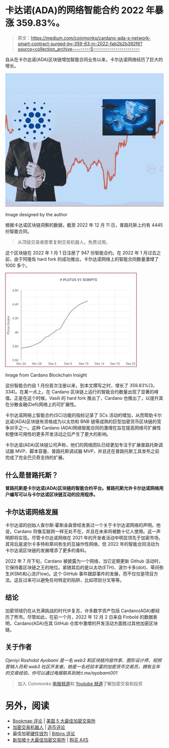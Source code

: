 # 卡达诺(ADA)的网络智能合约 2022 年暴涨 359.83%。

> 原文：<https://medium.com/coinmonks/cardano-ada-s-network-smart-contract-surged-by-359-83-in-2022-fab2b2b392f6?source=collection_archive---------5----------------------->

自从在卡尔达诺(ADA)区块链增加智能合同业务以来，卡尔达诺网络经历了巨大的增长。

![](img/7900effe87588508ce5632973ad355b9.png)

Image designed by the author

根据卡达诺区块链洞察的数据，截至 2022 年 12 月 11 日，普路托斯上约有 4445 份智能合同。

> 从顶级交易者那里复制交易机器人。免费试用。

这个区块链在 2022 年 1 月 1 日注册了 947 份智能合约。在 2022 年 1 月过去之前，由于阿隆佐 hard fork 的成功推出，卡尔达诺网络上的智能合同数量激增了 1000 多个。

![](img/c54117cbc3bc5a65b8740c04215d6bf5.png)

Image from Cardano Blockchain Insight

这份智能合约自 1 月份首次注册以来，到本文撰写之时，增长了 359.83%(3，334)。在某一点上，在 Cardano 区块链上运行的智能合约数量出现了显著的峰值。正是在这个时候，Vasili 的 hard fork 推出了，Cardano 也推出了，以提升其在分散金融(Defi)网络上的可扩展性。

卡尔达诺网络上智能合约(SC)功能的指标记录了 SCs 活动的增加，从而帮助卡尔达诺(ADA)区块链有资格成为以太坊和 BNB 链等成熟的巨型加密货币区块链的竞争对手之一。这种 Cardano (ADA)网络智能合同的激增在旨在提高网络可扩展性和整体可用性的更多开发活动之后产生了更大的影响。

卡尔达诺(ADA)区块链公司声称，他们的网络团队已经更加专注于扩展普路托斯调试器 MVP、脚本容量、普路托斯调试器 MVP，并且还在普路托斯工具发布之前完成了完全巴贝奇支持的扩展。

## **什么是普路托斯？**

**普路托斯是卡尔达诺(ADA)区块链的智能合约平台。普路托斯允许卡尔达诺网络用户编写可以与卡尔达诺区块链互动的应用程序。**

## **卡尔达诺网络发展**

卡尔达诺的创始人查尔斯·霍斯金森曾经发表过一个关于卡尔达诺网络的声明。他说，Cardano 将像互联网一样无处不在，并且在未来将被数十亿人使用。这一声明即将实现。尽管卡尔达诺网络在 2021 年的开发者活动中明显领先于加密市场，其背后是波尔卡多特和草间弥生的互操作性网络，但 2022 年的智能合同活动为卡尔达诺区块链的发展增添了更多的香料。

2022 年 7 月下旬，Cardano 被披露为一个网络，当它定期更新 Github 活动时，它保持着区块链之王的地位。紧随其后的是以太坊(ETH)、波尔卡多(dot)、草间弥生(KSM)和心流(Flow)。这个 GitHub 事件跟踪事件的发展，而不仅仅是项目方法。这反过来可以避免任何特定的陷阱，比如项目分叉等等。

## **结论**

加密领域仍在从充满挑战的时代中复苏，许多数字资产包括 Cardano(ADA)都经历了熊市。尽管如此，在前一个月，2022 年 12 月 2 日来自 Finbold 的数据表明，Cardano(ADA)在其 GitHub 仓库中激增的开发活动方面胜过其他加密区块链。

## 关于作者

*Ojeniyi Rashidat Ayobami 是一名 web3 和区块链内容作家、图形设计师、视频营销人员和 web3 社区开发者。她是一名经验丰富的加密货币交易员，拥有五年的交易经验。你可以通过电报联系到她:t.me/ayobami001*

> 加入 Coinmonks [电报频道](https://t.me/coincodecap)和 [Youtube 频道](https://www.youtube.com/c/coinmonks/videos)了解加密交易和投资

# 另外，阅读

*   [Bookmap 评论](https://coincodecap.com/bookmap-review-2021-best-trading-software) | [美国 5 大最佳加密交易所](https://coincodecap.com/crypto-exchange-usa)
*   [加密交易机器人](/coinmonks/crypto-trading-bot-c2ffce8acb2a) | [造币评论](https://coincodecap.com/coingate-review)
*   最佳加密[硬件钱包](/coinmonks/hardware-wallets-dfa1211730c6) | [Bitbns 评论](/coinmonks/bitbns-review-38256a07e161)
*   [新加坡十大最佳加密交易所](https://coincodecap.com/crypto-exchange-in-singapore) | [购买 AXS](https://coincodecap.com/buy-axs-token)